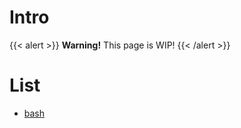 # Intro

{{< alert >}}
**Warning!** This page is WIP!
{{< /alert >}}

# List

- [bash](/bash/readme.md)


